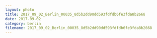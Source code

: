 ```yaml
---
layout: photo
title: 2017_09_02_Berlin_00035_8d5b2dd90dd593fdfdb6fe3fda8b2668
date: 2017-09-02
category: berlin
filename: 2017_09_02_Berlin_00035_8d5b2dd90dd593fdfdb6fe3fda8b2668
---
```

